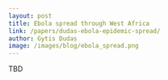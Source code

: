 ```yaml
---
layout: post
title: Ebola spread through West Africa
link: /papers/dudas-ebola-epidemic-spread/
author: Gytis Dudas
image: /images/blog/ebola_spread.png
---
```


TBD
